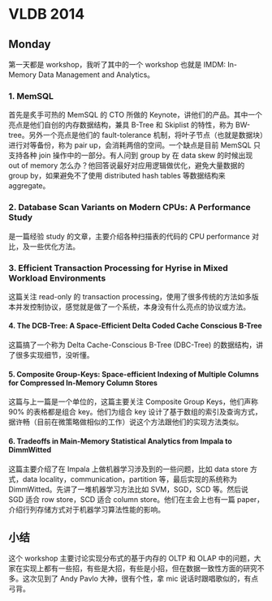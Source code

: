 # VLDB 2014

## Monday
第一天都是 workshop，我听了其中的一个 workshop 也就是 IMDM: In-Memory Data Management and Analytics。

### 1. MemSQL

首先是炙手可热的 MemSQL 的 CTO 所做的 Keynote，讲他们的产品。其中一个亮点是他们自创的内存数据结构，兼具 B-Tree 和 Skiplist 的特性，称为 BW-tree。另外一个亮点是他们的 fault-tolerance 机制，将叶子节点（也就是数据块）进行对等备份，称为 pair up，会消耗两倍的空间。一个缺点是目前 MemSQL 只支持各种 join 操作中的一部分。有人问到 group by 在 data skew 的时候出现 out of memory 怎么办？他回答说最好对应用逻辑做优化，避免大量数据的 group by，如果避免不了使用 distributed hash tables 等数据结构来 aggregate。

### 2. Database Scan Variants on Modern CPUs: A Performance Study

是一篇经验 study 的文章，主要介绍各种扫描表的代码的 CPU performance 对比，及一些优化方法。

### 3. Efficient Transaction Processing for Hyrise in Mixed Workload Environments 
这篇关注 read-only 的 transaction processing，使用了很多传统的方法如多版本并发控制协议，感觉就是做了一个系统，本身没有什么亮点的协议或方法。

#### 4. The DCB-Tree: A Space-Efficient Delta Coded Cache Conscious B-Tree 
这篇搞了一个称为 Delta Cache-Conscious B-Tree (DBC-Tree) 的数据结构，讲了很多实现细节，没听懂。

#### 5. Composite Group-Keys: Space-efficient Indexing of Multiple Columns for Compressed In-Memory Column Stores
这篇与上一篇是一个单位的，这篇主要关注 Composite Group Keys，他们声称 90% 的表格都是组合 key。他们为组合 key 设计了基于数组的索引及查询方式，据许畅（目前在微策略做相似的工作）说这个方法跟他们的实现方法类似。

#### 6. Tradeoffs in Main-Memory Statistical Analytics from Impala to DimmWitted
这篇主要介绍了在 Impala 上做机器学习涉及到的一些问题，比如 data store 方式，data locality，communication，partition 等，最后实现的系统称为 DimmWitted。先讲了一堆机器学习方法比如 SVM，SGD，SCD 等。然后说 SGD 适合 row store，SCD 适合 column store。他们在主会上也有一篇 paper，介绍行列存储方式对于机器学习算法性能的影响。

## 小结
这个 workshop 主要讨论实现分布式的基于内存的 OLTP 和 OLAP 中的问题，大家在实现上都有一些招，有些是大招，有些是小招，但在数据一致性方面的研究不多。这次见到了 Andy Pavlo 大神，很有个性，拿 mic 说话时跟唱歌似的，有点弓背。